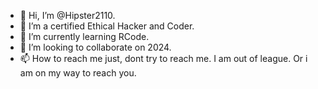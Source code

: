 - 👋 Hi, I’m @Hipster2110.
- 👀 I’m a certified Ethical Hacker and Coder.
- 🌱 I’m currently learning RCode.
- 💞️ I’m looking to collaborate on 2024.
- 📫 How to reach me just, dont try to reach me. I am out of league. Or i am on my way to reach you.

<!---
Hipster2110/Hipster2110 is a ✨ special ✨ repository because its `README.md` (this file) appears on your GitHub profile.
You can click the Preview link to take a look at your changes.
--->
